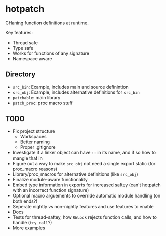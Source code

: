 # hotpatch

CHaning function definitions at runtime.

Key features:
- Thread safe
- Type safe
- Works for functions of any signature
- Namespace aware

## Directory
- `src_bin`: Example, includes main and source definintion
- `src_obj`: Example, includes alternative definitions for `src_bin`
- `patchable`: main library
- `patch_proc`: proc macro stuff

## TODO
- Fix project structure
  - Workspaces
  - Better naming
  - Proper .gitignore
- Investigate if a linker object can have `::` in its name, and if so how to mangle that in
- Figure out a way to make `src_obj` not need a single export static (for proc_macro reasons)
- Library/proc\_macros for alternative definitions (like `src_obj`)
- Finalize module-aware functionality
- Embed type information in exports for increased saftey
  (can't hotpatch with an incorrect function signature)
- Optional macro arguements to override automatic module handling (on both ends?)
- Seperate nightly vs non-nightly features and use features to enable
- Docs
- Tests for thread-saftey, how `RWLock` rejects function calls, and how to handle (`try_call`?)
- More examples
